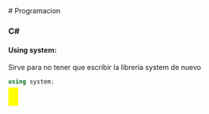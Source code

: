 <head>
  <style>
    .test{
      padding: 10px;
      background-color: yellow;
    }
  </style>
</head>
# Programacion

### C#

#### Using system:

Sirve para no tener que escribir la libreria system de nuevo

```C#
using system;
```

<a class="test"></a>
